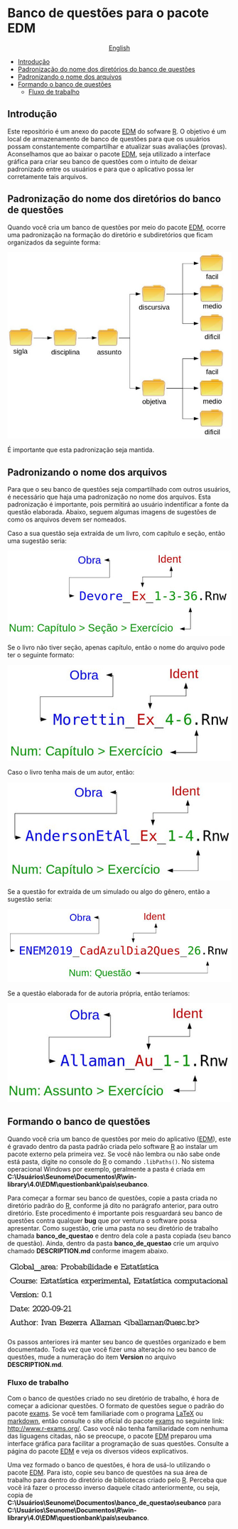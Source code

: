 # Banco de questões para o pacote EDM

<p align="center">
  <a href="https://github.com/ivanalaman/questionbankEDM">English</a>
</p>

- [Introdução](https://github.com/ivanalaman/questionbankEDM/blob/master/lang/portuguese_br#Introdução)
- [Padronização do nome dos diretórios do banco de questões](https://github.com/ivanalaman/questionbankEDM/blob/master/lang/portuguese_br#Padronização-do-nome-dos-diretórios-do-banco-de-questões)
- [Padronizando o nome dos arquivos](https://github.com/ivanalaman/questionbankEDM/blob/master/lang/portuguese_br#Padronizando-o-nome-dos-arquivos)
- [Formando o banco de questões](https://github.com/ivanalaman/questionbankEDM/blob/master/lang/portuguese_br#Formando-o-banco-de-questões)
  - [Fluxo de trabalho](https://github.com/ivanalaman/questionbankEDM/blob/master/lang/portuguese_br#Fluxo-de-trabalho)

## Introdução
Este repositório é um anexo do pacote [EDM](https://github.com/ivanalaman/EDM) do sofware [R](https://www.r-project.org/). O objetivo é um local de armazenamento de banco de questões para que os usuários possam constantemente compartilhar e atualizar suas avaliações (provas). Aconselhamos que ao baixar o pacote [EDM](https://github.com/ivanalaman/EDM), seja utilizado a interface gráfica para criar seu banco de questões com o intuito de deixar padronizado entre os usuários e para que o aplicativo possa ler corretamente tais arquivos.

## Padronização do nome dos diretórios do banco de questões
Quando você cria um banco de questões por meio do pacote [EDM](https://github.com/ivanalaman/EDM), ocorre uma padronização na formação do diretório e subdiretórios que ficam organizados da seguinte forma:


![exes_br](https://github.com/ivanalaman/questionbankEDM/blob/master/images/exes_br.jpg)

É importante que esta padronização seja mantida.

## Padronizando o nome dos arquivos
Para que o seu banco de questões seja compartilhado com outros usuários, é necessário que haja uma padronização no nome dos arquivos. Esta padronização é importante, pois permitirá ao usuário indentificar a fonte da questão elaborada. Abaixo, seguem algumas imagens de sugestões de como os arquivos devem ser nomeados.

Caso a sua questão seja extraída de um livro, com capítulo e seção, então uma sugestão seria:

![ex1](https://github.com/ivanalaman/questionbankEDM/blob/master/images/ex1_br.jpg)

Se o livro não tiver seção, apenas capítulo, então o nome do arquivo pode ter o seguinte formato:

![ex2](https://github.com/ivanalaman/questionbankEDM/blob/master/images/ex2_br.jpg)

Caso o livro tenha mais de um autor, então:

![ex3](https://github.com/ivanalaman/questionbankEDM/blob/master/images/ex3_br.jpg)

Se a questão for extraída de um simulado ou algo do gênero, então a sugestão seria:

![ex4](https://github.com/ivanalaman/questionbankEDM/blob/master/images/ex4_br.jpg)

Se a questão elaborada for de autoria própria, então teríamos:

![ex5](https://github.com/ivanalaman/questionbankEDM/blob/master/images/ex5_br.jpg)

## Formando o banco de questões
Quando você cria um banco de questões por meio do aplicativo ([EDM](https://github.com/ivanalaman/EDM)), este é gravado dentro da pasta padrão criada pelo software [R](https://www.r-project.org/) ao instalar um pacote externo pela primeira vez. Se você não lembra ou não sabe onde está pasta, digite no console do [R](https://www.r-project.org/) o comando `.libPaths()`. No sistema operacional Windows por exemplo, geralmente a pasta é criada em **C:\Usuários\Seunome\Documentos\R\win-library\4.0\EDM\questionbank\país\seubanco**. 

Para começar a formar seu banco de questões, copie a pasta criada no diretório padrão do [R](https://www.r-project.org/), conforme já dito no parágrafo anterior, para outro diretório. Este procedimento é importante pois resguardará seu banco de questões contra qualquer __bug__ que por ventura o software possa apresentar. Como sugestão, crie uma pasta no seu diretório de trabalho chamada __banco_de_questao__ e dentro dela cole a pasta copiada (seu banco de questão). Ainda, dentro da pasta __banco_de_questao__ crie um arquivo chamado __DESCRIPTION.md__ conforme imagem abaixo.

![descrbr](https://github.com/ivanalaman/questionbankEDM/blob/master/images/descr_br.jpg)

Os passos anteriores irá manter seu banco de questões organizado e bem documentado. Toda vez que você fizer uma alteração no seu banco de questões, mude a numeração do item __Version__ no arquivo __DESCRIPTION.md__.

### Fluxo de trabalho
Com o banco de questões criado no seu diretório de trabalho, é hora de começar a adicionar questões. O formato de questões segue o padrão do pacote [exams](https://cran.r-project.org/web/packages/exams/index.html). Se você tem familiariade com o programa [LaTeX](https://www.latex-project.org/) ou [markdown](https://daringfireball.net/projects/markdown/), então consulte o site oficial do pacote [exams](https://cran.r-project.org/web/packages/exams/index.html) no seguinte link: http://www.r-exams.org/. Caso você não tenha familiaridade com nenhuma das liguagens citadas, não se preocupe, o pacote [EDM](https://github.com/ivanalaman/EDM) preparou uma interface gráfica para facilitar a programação de suas questões. Consulte a página do pacote [EDM](https://github.com/ivanalaman/EDM) e veja os diversos vídeos explicativos.

Uma vez formado o banco de questões, é hora de usá-lo utilizando o pacote [EDM](https://github.com/ivanalaman/EDM). Para isto, copie seu banco de questões na sua área de trabalho para dentro do diretório de bibliotecas criado pelo [R](https://www.r-project.org/). Perceba que você irá fazer o processo inverso daquele citado anteriormente, ou seja, copia de **C:\Usuários\Seunome\Documentos\banco_de_questao\seubanco** para **C:\Usuários\Seunome\Documentos\R\win-library\4.0\EDM\questionbank\país\seubanco**.








